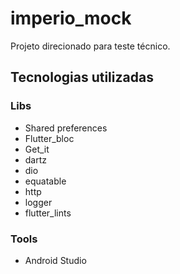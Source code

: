 # imperio_mock

Projeto direcionado para teste técnico.

## Tecnologias utilizadas

### Libs
- Shared preferences
- Flutter_bloc
- Get_it
- dartz
- dio
- equatable
- http
- logger
- flutter_lints

### Tools
- Android Studio
